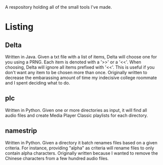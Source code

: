 A respository holding all of the small tools I've made.

Listing
=========

Delta
-------
Written in Java. Given a txt file with a list of items, Delta will choose one for you using a PRNG. Each item is denoted with a '>>' or a '<<'. When choosing, Delta will ignore all items prefixed with '<<'. This is useful if you don't want any item to be chosen more than once. Originally written to decrease the embarassing amount of time my indecisive college roommate and I spent deciding what to do.


plc
---
Written in Python. Given one or more directories as input, it will find all audio files and create Media Player Classic playlists for each directory.

namestrip
---------
Written in Python. Given a directory it batch renames files based on a given criteria. For instance, providing "alpha" as criteria will rename files to only contain alpha characters.
Originally written because I wanted to remove the Chinese characters from a few hundred audio files.